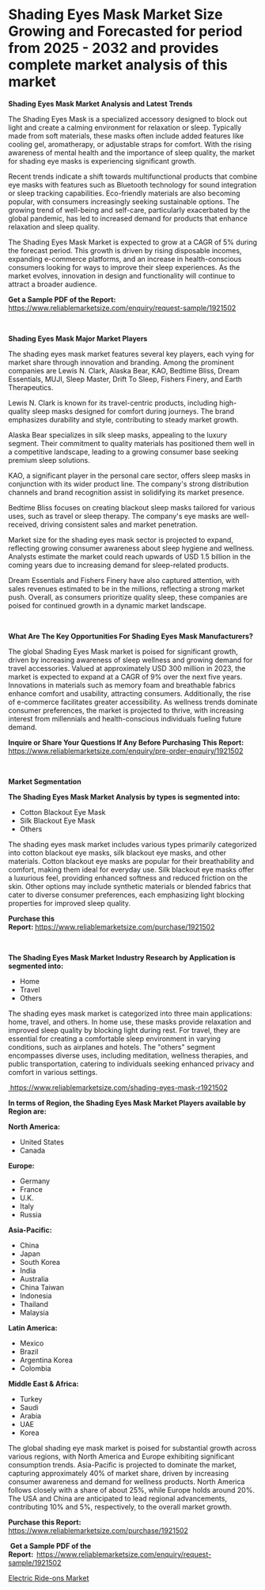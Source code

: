 <p><h1>Shading Eyes Mask Market Size Growing and Forecasted for period from 2025 - 2032 and provides complete market analysis of this market</h1></p><p><strong>Shading Eyes Mask Market Analysis and Latest Trends</strong></p>
<p><p>The Shading Eyes Mask is a specialized accessory designed to block out light and create a calming environment for relaxation or sleep. Typically made from soft materials, these masks often include added features like cooling gel, aromatherapy, or adjustable straps for comfort. With the rising awareness of mental health and the importance of sleep quality, the market for shading eye masks is experiencing significant growth.</p><p>Recent trends indicate a shift towards multifunctional products that combine eye masks with features such as Bluetooth technology for sound integration or sleep tracking capabilities. Eco-friendly materials are also becoming popular, with consumers increasingly seeking sustainable options. The growing trend of well-being and self-care, particularly exacerbated by the global pandemic, has led to increased demand for products that enhance relaxation and sleep quality.</p><p>The Shading Eyes Mask Market is expected to grow at a CAGR of 5% during the forecast period. This growth is driven by rising disposable incomes, expanding e-commerce platforms, and an increase in health-conscious consumers looking for ways to improve their sleep experiences. As the market evolves, innovation in design and functionality will continue to attract a broader audience.</p></p>
<p><strong>Get a Sample PDF of the Report:&nbsp;</strong> <a href="https://www.reliablemarketsize.com/enquiry/request-sample/1921502?utm_campaign=2213&utm_medium=2&utm_source=Github&utm_content=ia&utm_term=10022025&utm_id=shading-eyes-mask">https://www.reliablemarketsize.com/enquiry/request-sample/1921502</a></p>
<p>&nbsp;</p>
<p><strong>Shading Eyes Mask Major Market Players</strong></p>
<p><p>The shading eyes mask market features several key players, each vying for market share through innovation and branding. Among the prominent companies are Lewis N. Clark, Alaska Bear, KAO, Bedtime Bliss, Dream Essentials, MUJI, Sleep Master, Drift To Sleep, Fishers Finery, and Earth Therapeutics. </p><p>Lewis N. Clark is known for its travel-centric products, including high-quality sleep masks designed for comfort during journeys. The brand emphasizes durability and style, contributing to steady market growth. </p><p>Alaska Bear specializes in silk sleep masks, appealing to the luxury segment. Their commitment to quality materials has positioned them well in a competitive landscape, leading to a growing consumer base seeking premium sleep solutions. </p><p>KAO, a significant player in the personal care sector, offers sleep masks in conjunction with its wider product line. The company's strong distribution channels and brand recognition assist in solidifying its market presence.</p><p>Bedtime Bliss focuses on creating blackout sleep masks tailored for various uses, such as travel or sleep therapy. The company's eye masks are well-received, driving consistent sales and market penetration.</p><p>Market size for the shading eyes mask sector is projected to expand, reflecting growing consumer awareness about sleep hygiene and wellness. Analysts estimate the market could reach upwards of USD 1.5 billion in the coming years due to increasing demand for sleep-related products.</p><p>Dream Essentials and Fishers Finery have also captured attention, with sales revenues estimated to be in the millions, reflecting a strong market push. Overall, as consumers prioritize quality sleep, these companies are poised for continued growth in a dynamic market landscape.</p></p>
<p>&nbsp;</p>
<p><strong>What Are The Key Opportunities For Shading Eyes Mask Manufacturers?</strong></p>
<p><p>The global Shading Eyes Mask market is poised for significant growth, driven by increasing awareness of sleep wellness and growing demand for travel accessories. Valued at approximately USD 300 million in 2023, the market is expected to expand at a CAGR of 9% over the next five years. Innovations in materials such as memory foam and breathable fabrics enhance comfort and usability, attracting consumers. Additionally, the rise of e-commerce facilitates greater accessibility. As wellness trends dominate consumer preferences, the market is projected to thrive, with increasing interest from millennials and health-conscious individuals fueling future demand.</p></p>
<p><strong>Inquire or Share Your Questions If Any Before Purchasing This Report:</strong> <a href="https://www.reliablemarketsize.com/enquiry/pre-order-enquiry/1921502?utm_campaign=2213&utm_medium=2&utm_source=Github&utm_content=ia&utm_term=10022025&utm_id=shading-eyes-mask">https://www.reliablemarketsize.com/enquiry/pre-order-enquiry/1921502</a></p>
<p>&nbsp;</p>
<p><strong>Market Segmentation</strong></p>
<p><strong>The Shading Eyes Mask Market Analysis by types is segmented into:</strong></p>
<p><ul><li>Cotton Blackout Eye Mask</li><li>Silk Blackout Eye Mask</li><li>Others</li></ul></p>
<p><p>The shading eyes mask market includes various types primarily categorized into cotton blackout eye masks, silk blackout eye masks, and other materials. Cotton blackout eye masks are popular for their breathability and comfort, making them ideal for everyday use. Silk blackout eye masks offer a luxurious feel, providing enhanced softness and reduced friction on the skin. Other options may include synthetic materials or blended fabrics that cater to diverse consumer preferences, each emphasizing light blocking properties for improved sleep quality.</p></p>
<p><strong>Purchase this Report:&nbsp;</strong><a href="https://www.reliablemarketsize.com/purchase/1921502?utm_campaign=2213&utm_medium=2&utm_source=Github&utm_content=ia&utm_term=10022025&utm_id=shading-eyes-mask">https://www.reliablemarketsize.com/purchase/1921502</a></p>
<p>&nbsp;</p>
<p><strong>The Shading Eyes Mask Market Industry Research by Application is segmented into:</strong></p>
<p><ul><li>Home</li><li>Travel</li><li>Others</li></ul></p>
<p><p>The shading eyes mask market is categorized into three main applications: home, travel, and others. In home use, these masks provide relaxation and improved sleep quality by blocking light during rest. For travel, they are essential for creating a comfortable sleep environment in varying conditions, such as airplanes and hotels. The "others" segment encompasses diverse uses, including meditation, wellness therapies, and public transportation, catering to individuals seeking enhanced privacy and comfort in various settings.</p></p>
<p><a href="https://www.reliablemarketsize.com/shading-eyes-mask-r1921502?utm_campaign=2213&utm_medium=2&utm_source=Github&utm_content=ia&utm_term=10022025&utm_id=shading-eyes-mask">&nbsp;https://www.reliablemarketsize.com/shading-eyes-mask-r1921502</a></p>
<p><strong>In terms of Region, the Shading Eyes Mask Market Players available by Region are:</strong></p>
<p>
    <p> <strong> North America: </strong>
        <ul>
            <li>United States</li>
            <li>Canada</li>
        </ul>
        </p> 
    <p> <strong> Europe: </strong>
        <ul>
            <li>Germany</li>
            <li>France</li>
            <li>U.K.</li>
            <li>Italy</li>
            <li>Russia</li>
        </ul>
        </p> 
    <p> <strong> Asia-Pacific: </strong>
        <ul>
            <li>China</li>
            <li>Japan</li>
            <li>South Korea</li>
            <li>India</li>
            <li>Australia</li>
            <li>China Taiwan</li>
            <li>Indonesia</li>
            <li>Thailand</li>
            <li>Malaysia</li>
        </ul>
        </p> 
    <p> <strong> Latin America: </strong>
        <ul>
            <li>Mexico</li>
            <li>Brazil</li>
            <li>Argentina Korea</li>
            <li>Colombia</li>
        </ul>
        </p> 
    <p> <strong> Middle East & Africa: </strong>
        <ul>
            <li>Turkey</li>
            <li>Saudi</li>
            <li>Arabia</li>
            <li>UAE</li>
            <li>Korea</li>
        </ul>
    </p>
    </p>
<p><p>The global shading eye mask market is poised for substantial growth across various regions, with North America and Europe exhibiting significant consumption trends. Asia-Pacific is projected to dominate the market, capturing approximately 40% of market share, driven by increasing consumer awareness and demand for wellness products. North America follows closely with a share of about 25%, while Europe holds around 20%. The USA and China are anticipated to lead regional advancements, contributing 10% and 5%, respectively, to the overall market growth.</p></p>
<p><strong>Purchase this Report: </strong><a href="https://www.reliablemarketsize.com/purchase/1921502?utm_campaign=2213&utm_medium=2&utm_source=Github&utm_content=ia&utm_term=10022025&utm_id=shading-eyes-mask">https://www.reliablemarketsize.com/purchase/1921502</a></p>
<p>&nbsp;<strong>Get a Sample PDF of the Report:&nbsp;&nbsp;</strong><a href="https://www.reliablemarketsize.com/enquiry/request-sample/1921502?utm_campaign=2213&utm_medium=2&utm_source=Github&utm_content=ia&utm_term=10022025&utm_id=shading-eyes-mask">https://www.reliablemarketsize.com/enquiry/request-sample/1921502</a></p>
<p><strong></strong></p>
<p><p><a href="https://github.com/FahadAhmed223/Market-Research-Report-List-1/blob/main/electric-ride-ons-market.md?utm_campaign=2213&utm_medium=2&utm_source=Github&utm_content=ia&utm_term=10022025&utm_id=shading-eyes-mask">Electric Ride-ons Market</a></p></p>